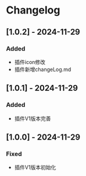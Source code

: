 # Changelog



## [1.0.2] - 2024-11-29

### Added
- 插件icon修改
- 插件新增changeLog.md

## [1.0.1] - 2024-11-29
### Added
- 插件V1版本完善


## [1.0.0] - 2024-11-29
### Fixed
- 插件V1版本初始化

